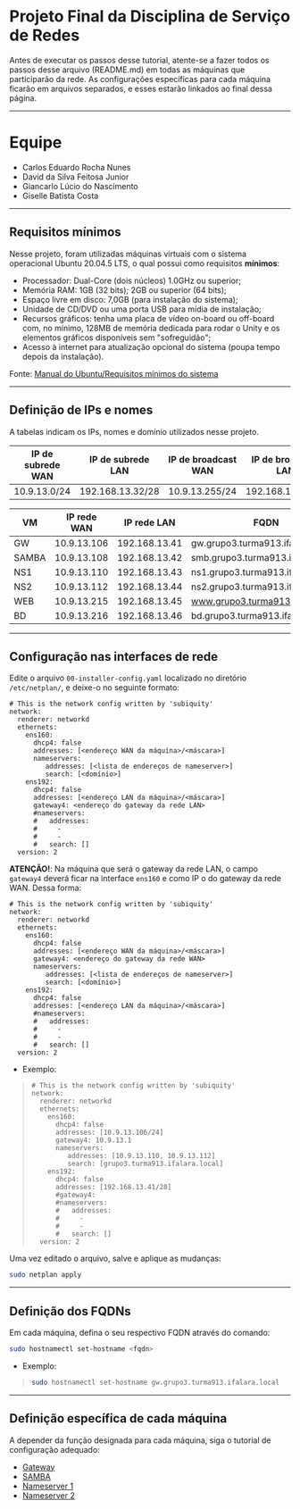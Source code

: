 # Projeto Final da Disciplina de Serviço de Redes

Antes de executar os passos desse tutorial, atente-se a fazer todos os passos desse arquivo (README.md) em todas as máquinas que participarão da rede. As configurações específicas para cada máquina ficarão em arquivos separados, e esses estarão linkados ao final dessa página.

---

# Equipe

- Carlos Eduardo Rocha Nunes
- David da Silva Feitosa Junior
- Giancarlo Lúcio do Nascimento
- Giselle Batista Costa

---

## Requisitos mínimos

Nesse projeto, foram utilizadas máquinas virtuais com o sistema operacional Ubuntu 20.04.5 LTS, o qual possui como requisitos **mínimos**:

- Processador: Dual-Core (dois núcleos) 1.0GHz ou superior;
- Memória RAM: 1GB (32 bits); 2GB ou superior (64 bits);
- Espaço livre em disco: 7,0GB (para instalação do sistema);
- Unidade de CD/DVD ou uma porta USB para mídia de instalação;
- Recursos gráficos: tenha uma placa de vídeo on-board ou off-board com, no mínimo, 128MB de memória dedicada para rodar o Unity e os elementos gráficos disponíveis sem "sofreguidão";
- Acesso à internet para atualização opcional do sistema (poupa tempo depois da instalação).

Fonte: [Manual do Ubuntu/Requisitos mínimos do sistema](https://pt.wikibooks.org/wiki/Manual_do_Ubuntu/Requisitos_mínimos_do_sistema)

---

## Definição de IPs e nomes

A tabelas indicam os IPs, nomes e domínio utilizados nesse projeto.

| IP de subrede WAN | IP de subrede LAN | IP de broadcast WAN | IP de broadcast LAN | Domínio (zona)                |
| ----------------- | ----------------- | ------------------- | ------------------- | ----------------------------- |
| 10.9.13.0/24      | 192.168.13.32/28  | 10.9.13.255/24      | 192.168.13.47/28    | grupo3.turma913.ifalara.local |

| VM    | IP rede WAN | IP rede LAN   | FQDN                              |
| ----- | ----------- | ------------- | --------------------------------- |
| GW    | 10.9.13.106 | 192.168.13.41 | gw.grupo3.turma913.ifalara.local  |
| SAMBA | 10.9.13.108 | 192.168.13.42 | smb.grupo3.turma913.ifalara.local |
| NS1   | 10.9.13.110 | 192.168.13.43 | ns1.grupo3.turma913.ifalara.local |
| NS2   | 10.9.13.112 | 192.168.13.44 | ns2.grupo3.turma913.ifalara.local |
| WEB   | 10.9.13.215 | 192.168.13.45 | www.grupo3.turma913.ifalara.local |
| BD    | 10.9.13.216 | 192.168.13.46 | bd.grupo3.turma913.ifalara.local  |

---

## Configuração nas interfaces de rede

Edite o arquivo `00-installer-config.yaml` localizado no diretório `/etc/netplan/`, e deixe-o no seguinte formato:

```
# This is the network config written by 'subiquity'
network:
  renderer: networkd
  ethernets:
    ens160:
      dhcp4: false
      addresses: [<endereço WAN da máquina>/<máscara>]
      nameservers:
         addresses: [<lista de endereços de nameserver>]
         search: [<domínio>]
    ens192:
      dhcp4: false
      addresses: [<endereço LAN da máquina>/<máscara>]
      gateway4: <endereço do gateway da rede LAN>
      #nameservers:
      #   addresses:
      #     -
      #     -
      #   search: []
  version: 2
```

**ATENÇÃO!**: Na máquina que será o gateway da rede LAN, o campo `gateway4` deverá ficar na interface `ens160` e como IP o do gateway da rede WAN. Dessa forma:

```
# This is the network config written by 'subiquity'
network:
  renderer: networkd
  ethernets:
    ens160:
      dhcp4: false
      addresses: [<endereço WAN da máquina>/<máscara>]
      gateway4: <endereço do gateway da rede WAN>
      nameservers:
         addresses: [<lista de endereços de nameserver>]
         search: [<domínio>]
    ens192:
      dhcp4: false
      addresses: [<endereço LAN da máquina>/<máscara>]
      #nameservers:
      #   addresses:
      #     -
      #     -
      #   search: []
  version: 2
```

- Exemplo:

> ```
> # This is the network config written by 'subiquity'
> network:
>   renderer: networkd
>   ethernets:
>     ens160:
>       dhcp4: false
>       addresses: [10.9.13.106/24]
>       gateway4: 10.9.13.1
>       nameservers:
>          addresses: [10.9.13.110, 10.9.13.112]
>          search: [grupo3.turma913.ifalara.local]
>     ens192:
>       dhcp4: false
>       addresses: [192.168.13.41/28]
>       #gateway4:
>       #nameservers:
>       #   addresses:
>       #     -
>       #     -
>       #   search: []
>   version: 2
> ```

Uma vez editado o arquivo, salve e aplique as mudanças:

```bash
sudo netplan apply
```

---

## Definição dos FQDNs

Em cada máquina, defina o seu respectivo FQDN através do comando:

```bash
sudo hostnamectl set-hostname <fqdn>
```

- Exemplo:

> ```bash
> sudo hostnamectl set-hostname gw.grupo3.turma913.ifalara.local
> ```

---

## Definição específica de cada máquina

A depender da função designada para cada máquina, siga o tutorial de configuração adequado:

- [Gateway](https://github.com/eduardor0cha/projeto-final-inre/blob/main/gateway.md)
- [SAMBA]()
- [Nameserver 1]()
- [Nameserver 2]()
